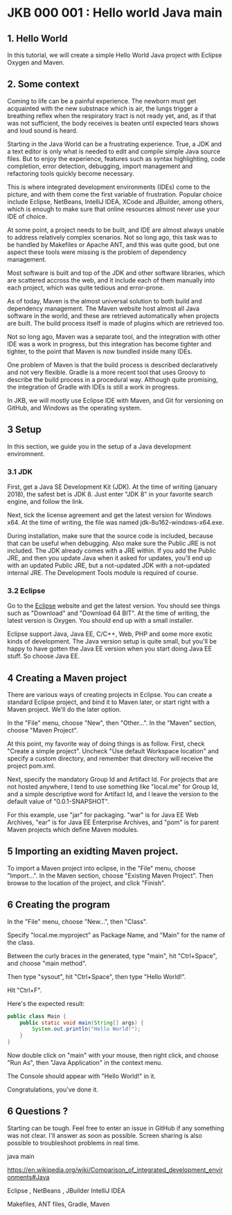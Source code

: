# JKB 000 001 : Hello world Java main

## 1. Hello World

In this tutorial, we will create a simple Hello World Java project with Eclipse Oxygen and Maven.

## 2. Some context

Coming to life can be a painful experience. The newborn must get acquainted with the new substnace which is air, the lungs trigger a breathing reflex when the respiratory tract is not ready yet, and, as if that was not sufficient, the body receives is beaten until expected tears shows and loud sound is heard.

Starting in the Java World can be a frustrating experience. True, a JDK and a text editor is only what is needed to edit and compile simple Java source files. But to enjoy the experience, features such as syntax highlighting, code completion, error detection, debugging, import management and refactoring tools quickly become necessary.

This is where integrated development environments (IDEs) come to the picture, and with them come the first variable of frustration. Popular choice include Eclipse, NetBeans, IntelliJ IDEA, XCode and JBuilder, among others, which is enough to make sure that online resources almost never use your IDE of choice.

At some point, a project needs to be built, and IDE are almost always unable to address relatively complex scenarios. Not so long ago, this task was to be handled by Makefiles or Apache ANT, and this was quite good, but one aspect these tools were missing is the problem of dependency management.

Most software is built and top of the JDK and other software libraries, which are scattered accross the web, and it include each of them manually into each project, which was quite tedious and error-prone.

As of today, Maven is the almost universal solution to both build and dependency management. The Maven website host almost all Java software in the world, and these are retrieved automatically when projects are built. The build process itself is made of plugins which are retrieved too.

Not so long ago, Maven was a separate tool, and the integration with other IDE was a work in progress, but this integration has become tighter and tighter, to the point that Maven is now bundled inside many IDEs.

One problem of Maven is that the build process is described declaratively and not very flexible. Gradle is a more recent tool that uses Groovy to describe the build process in a procedural way. Although quite promising, the integration of Gradle with IDEs is still a work in progress.

In JKB, we will mostly use Eclipse IDE with Maven, and Git for versioning on GitHub, and Windows as the operating system.

## 3 Setup

In this section, we guide you in the setup of a Java development enviromnent.

### 3.1 JDK

First, get a Java SE Development Kit (JDK). At the time of writing (january 2018), the safest bet is JDK 8. Just enter "JDK 8" in your favorite search engine, and follow the link.

Next, tick the license agreement and get the latest version for Windows x64. At the time of writing, the file was named jdk-8u162-windows-x64.exe.

During installation, make sure that the source code is included, because that can be useful when debugging. Also make sure the Public JRE is not included. The JDK already comes with a JRE within. If you add the Public JRE, and then you update Java when it asked for updates, you'll end up with an updated Public JRE, but a not-updated JDK with a not-updated internal JRE. The Development Tools module is required of course.

### 3.2 Eclipse

Go to the [Eclipse](http://www.eclipse.org/) website and get the latest version. You should see things such as "Download" and "Download 64 BIT". At the time of writing, the latest version is Oxygen. You should end up with a small installer.

Eclipse support Java, Java EE, C/C++, Web, PHP and some more exotic kinds of development. The Java version setup is quite small, but you'll be happy to have gotten the Java EE version when you start doing Java EE stuff. So choose Java EE.

## 4 Creating a Maven project

There are various ways of creating projects in Eclipse. You can create a standard Eclipse project, and bind it to Maven later, or start right with a Maven project. We'll do the later option.

In the "File" menu, choose "New", then "Other...". In the "Maven" section, choose "Maven Project".

At this point, my favorite way of doing things is as follow. First, check "Create a simple project". Uncheck "Use default Workspace location" and specify a custom directory, and remember that directory will receive the project pom.xml. 

Next, specify the mandatory Group Id and Artifact Id. For projects that are not hosted anywhere, I tend to use something like "local.me" for Group Id, and a simple descriptive word for Artifact Id, and I leave the version to the default value of "0.0.1-SNAPSHOT".

For this example, use "jar" for packaging. "war" is for Java EE Web Archives, "ear" is for Java EE Enterprise Archives, and "pom" is for parent Maven projects which define Maven modules.

## 5 Importing an exidting Maven project.

To import a Maven project into eclipse, in the "File" menu, choose "Import...". In the Maven section, choose "Existing Maven Project". Then browse to the location of the project, and click "Finish".

## 6 Creating the program

In the "File" menu, choose "New...", then "Class".

Specify "local.me.myproject" as Package Name, and "Main" for the name of the class.

Between the curly braces in the generated, type "main", hit "Ctrl+Space", and choose "main method".

Then type "sysout", hit "Ctrl+Space", then type "Hello World!".

Hit "Ctrl+F".

Here's the expected result:

```java
public class Main {
	public static void main(String[] args) {
		System.out.println("Hello World!");
	}
}
```

Now double click on "main" with your mouse, then right click, and choose "Run As", then "Java Application" in the context menu.

The Console should appear with "Hello World!" in it.

Congratulations, you've done it.


## 6 Questions ?

Starting can be tough. Feel free to enter an issue in GitHub if any something was not clear. I'll answer as soon as possible. Screen sharing is also possible to troubleshoot problems in real time.













 

java main

https://en.wikipedia.org/wiki/Comparison_of_integrated_development_environments#Java

Eclipse	, NetBeans	, JBuilder	IntelliJ IDEA



Makefiles, ANT files, Gradle, Maven


